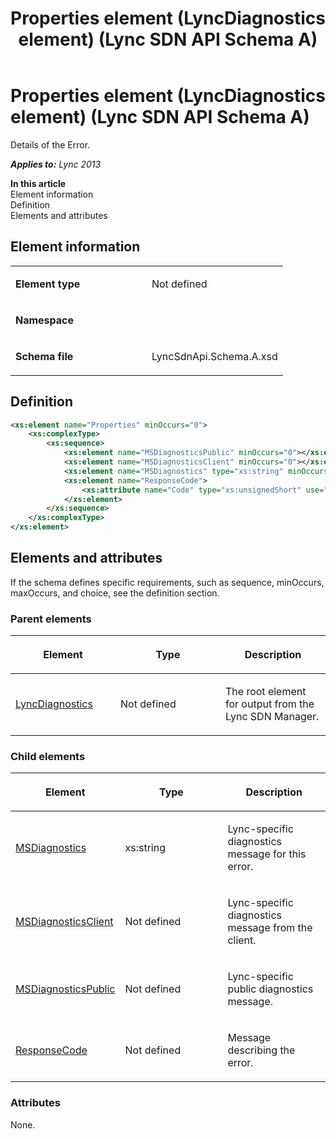 ﻿---
title: Properties element (LyncDiagnostics element) (Lync SDN API Schema A)
TOCTitle: Properties element (LyncDiagnostics element)
ms:assetid: 04f8d9a3-f3a9-8d19-70ff-4276ce984b52
ms:mtpsurl: https://msdn.microsoft.com/en-us/library/Dn775133(v=office.15)
ms:contentKeyID: 62626107
ms.date: 07/24/2014
mtps_version: v=office.15
dev_langs:
- xml
---

# Properties element (LyncDiagnostics element) (Lync SDN API Schema A)

Details of the Error.


_**Applies to:** Lync 2013_

**In this article**  
Element information  
Definition  
Elements and attributes  

## Element information

<table>
<colgroup>
<col style="width: 50%" />
<col style="width: 50%" />
</colgroup>
<tbody>
<tr class="odd">
<td><p><strong>Element type</strong></p></td>
<td><p>Not defined</p></td>
</tr>
<tr class="even">
<td><p><strong>Namespace</strong></p></td>
<td><p></p></td>
</tr>
<tr class="odd">
<td><p><strong>Schema file</strong></p></td>
<td><p>LyncSdnApi.Schema.A.xsd</p></td>
</tr>
</tbody>
</table>


## Definition

``` xml
<xs:element name="Properties" minOccurs="0">
    <xs:complexType>
        <xs:sequence>
            <xs:element name="MSDiagnosticsPublic" minOccurs="0"></xs:element>
            <xs:element name="MSDiagnosticsClient" minOccurs="0"></xs:element>
            <xs:element name="MSDiagnostics" type="xs:string" minOccurs="0"></xs:element>
            <xs:element name="ResponseCode">
                <xs:attribute name="Code" type="xs:unsignedShort" use="required" />
            </xs:element>
        </xs:sequence>
    </xs:complexType>
</xs:element>
```

## Elements and attributes

If the schema defines specific requirements, such as sequence, minOccurs, maxOccurs, and choice, see the definition section.

### Parent elements

<table>
<colgroup>
<col style="width: 33%" />
<col style="width: 33%" />
<col style="width: 33%" />
</colgroup>
<thead>
<tr class="header">
<th><p>Element</p></th>
<th><p>Type</p></th>
<th><p>Description</p></th>
</tr>
</thead>
<tbody>
<tr class="odd">
<td><p><a href="lyncdiagnostics-element-lync-sdn-api-schema-a.md">LyncDiagnostics</a></p></td>
<td><p>Not defined</p></td>
<td><p>The root element for output from the Lync SDN Manager.</p></td>
</tr>
</tbody>
</table>


### Child elements

<table>
<colgroup>
<col style="width: 33%" />
<col style="width: 33%" />
<col style="width: 33%" />
</colgroup>
<thead>
<tr class="header">
<th><p>Element</p></th>
<th><p>Type</p></th>
<th><p>Description</p></th>
</tr>
</thead>
<tbody>
<tr class="odd">
<td><p><a href="msdiagnostics-element-properties-element-lyncdiagnostics-element-lync-sdn-api-schema-a.md">MSDiagnostics</a></p></td>
<td><p>xs:string</p></td>
<td><p>Lync-specific diagnostics message for this error.</p></td>
</tr>
<tr class="even">
<td><p><a href="msdiagnosticsclient-element-properties-element-lyncdiagnostics-element-lync-sdn-api-schema-a.md">MSDiagnosticsClient</a></p></td>
<td><p>Not defined</p></td>
<td><p>Lync-specific diagnostics message from the client.</p></td>
</tr>
<tr class="odd">
<td><p><a href="msdiagnosticspublic-element-properties-element-lyncdiagnostics-element-lync-sdn-api-schema-a.md">MSDiagnosticsPublic</a></p></td>
<td><p>Not defined</p></td>
<td><p>Lync-specific public diagnostics message.</p></td>
</tr>
<tr class="even">
<td><p><a href="responsecode-element-properties-element-lyncdiagnostics-element-lync-sdn-api-schema-a.md">ResponseCode</a></p></td>
<td><p>Not defined</p></td>
<td><p>Message describing the error.</p></td>
</tr>
</tbody>
</table>


### Attributes

None.

